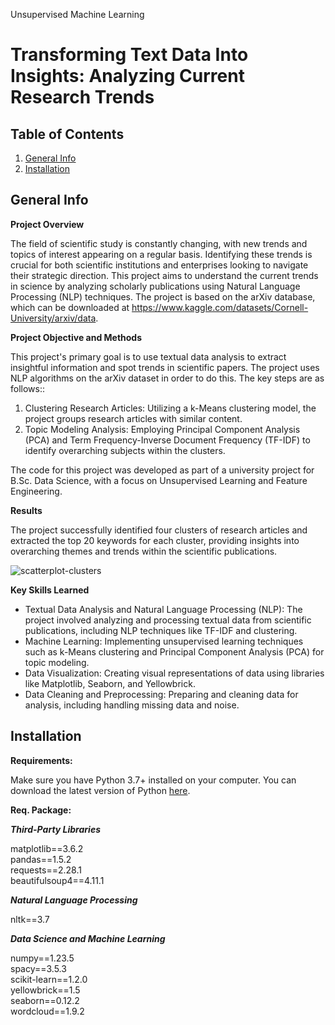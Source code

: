 Unsupervised Machine Learning 
# Transforming Text Data Into Insights: Analyzing Current Research Trends


## Table of Contents
1. [General Info](#General-Info)
2. [Installation](#Installation)


## General Info

**Project Overview** 

The field of scientific study is constantly changing, with new trends and topics of interest appearing on a regular basis. Identifying these trends is crucial for both scientific institutions and enterprises looking to navigate their strategic direction. This project aims to understand the current trends in science by analyzing scholarly publications using Natural Language Processing (NLP) techniques. The project is based on the arXiv database, which can be downloaded at https://www.kaggle.com/datasets/Cornell-University/arxiv/data. 


**Project Objective and Methods**

This project's primary goal is to use textual data analysis to extract insightful information and spot trends in scientific papers. The project uses NLP algorithms on the arXiv dataset in order to do this. The key steps are as follows::

1. Clustering Research Articles: Utilizing a k-Means clustering model, the project groups research articles with similar content.
2. Topic Modeling Analysis: Employing Principal Component Analysis (PCA) and Term Frequency-Inverse Document Frequency (TF-IDF) to identify overarching subjects within the clusters.

The code for this project was developed as part of a university project for B.Sc. Data Science, with a focus on Unsupervised Learning and Feature Engineering.


**Results**

The project successfully identified four clusters of research articles and extracted the top 20 keywords for each cluster, providing insights into overarching themes and trends within the scientific publications.

![scatterplot-clusters](https://github.com/Kathrin-92/Unsupervised-ML-Trends-in-Science-DLBDSMLUSL01/assets/71875232/12598f39-6a2f-4bc1-bcd3-0dbcdc9c5da9)


**Key Skills Learned**

* Textual Data Analysis and Natural Language Processing (NLP): The project involved analyzing and processing textual data from scientific publications, including NLP techniques like TF-IDF and clustering.
* Machine Learning: Implementing unsupervised learning techniques such as k-Means clustering and Principal Component Analysis (PCA) for topic modeling.
* Data Visualization: Creating visual representations of data using libraries like Matplotlib, Seaborn, and Yellowbrick.
* Data Cleaning and Preprocessing: Preparing and cleaning data for analysis, including handling missing data and noise.


## Installation

**Requirements:** 

Make sure you have Python 3.7+ installed on your computer. You can download the latest version of Python [here](https://www.python.org/downloads/). 


**Req. Package:**

***Third-Party Libraries***

matplotlib==3.6.2 <br>
pandas==1.5.2 <br>
requests==2.28.1 <br>
beautifulsoup4==4.11.1 <br>

***Natural Language Processing***

nltk==3.7

***Data Science and Machine Learning***

numpy==1.23.5 <br>
spacy==3.5.3 <br>
scikit-learn==1.2.0 <br>
yellowbrick==1.5 <br>
seaborn==0.12.2 <br>
wordcloud==1.9.2 <br>
